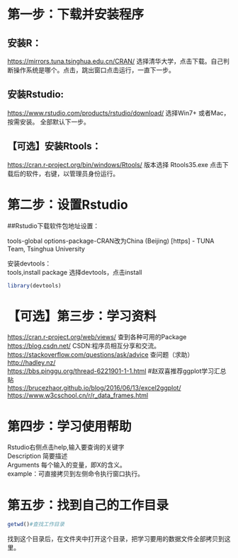 # **第一步：下载并安装程序**

## 安装R：  
https://mirrors.tuna.tsinghua.edu.cn/CRAN/ 选择清华大学，点击下载。自己判断操作系统是哪个。点击，跳出窗口点击运行，一直下一步。

## 安装Rstudio:  
https://www.rstudio.com/products/rstudio/download/ 选择Win7+ 或者Mac，按需安装。 全部默认下一步。

## 【可选】安装Rtools：  
https://cran.r-project.org/bin/windows/Rtools/ 版本选择 Rtools35.exe 点击下载后的软件，右键，以管理员身份运行。


# **第二步：设置Rstudio**  

##Rstudio下载软件包地址设置：

tools-global options-package-CRAN改为China (Beijing) [https] - TUNA Team, Tsinghua University

安装devtools：  
tools,install package 选择devtools，点击install  
```r
library(devtools)
```


# **【可选】第三步：学习资料**  

https://cran.r-project.org/web/views/ 查到各种可用的Package  
https://blog.csdn.net/  CSDN:程序员相互分享和交流。  
https://stackoverflow.com/questions/ask/advice  查问题（求助）
http://hadley.nz/   
https://bbs.pinggu.org/thread-6221901-1-1.html #赵双喜推荐ggplot学习汇总贴  
https://brucezhaor.github.io/blog/2016/06/13/excel2ggplot/   
https://www.w3cschool.cn/r/r_data_frames.html    

# **第四步：学习使用帮助**  
Rstudio右侧点击help,输入要查询的关键字  
Description 简要描述  
Arguments 每个输入的变量，即X的含义。  
example：可直接拷贝到左侧命令执行窗口执行。  


# **第五步：找到自己的工作目录**  
```r
getwd()#查找工作目录
```  
找到这个目录后，在文件夹中打开这个目录，把学习要用的数据文件全部拷贝到这里。  

